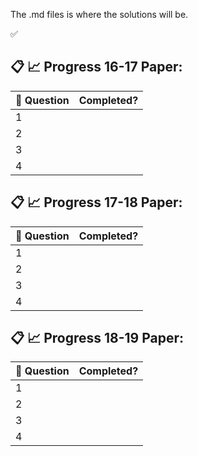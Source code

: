 The .md files is where the solutions will be.


:white_check_mark:
## :clipboard: :chart_with_upwards_trend:  Progress 16-17 Paper:

:pencil: Question | Completed?         
------------------|--------------------
1                 |     
2                 |  
3                 |   
4                 |   


## :clipboard: :chart_with_upwards_trend:  Progress 17-18 Paper:

:pencil: Question | Completed?         
------------------|--------------------
1                 |     
2                 |  
3                 |   
4                 |   


## :clipboard: :chart_with_upwards_trend:  Progress 18-19 Paper:

:pencil: Question | Completed?         
------------------|--------------------
1                 |     
2                 |  
3                 |   
4                 |   
